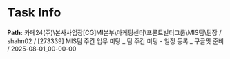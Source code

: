 # Task Info

**Path:** 카페24(주)\본사사업장\[CG]MI본부\마케팅센터\프론트빌더그룹\MIS팀\팀장 / shahn02 / [273339] MIS팀 주간 업무 미팅 _ 팀 주간 미팅 - 일정 등록 _ 구글밋 준비 / 2025-08-01_00-00-00


